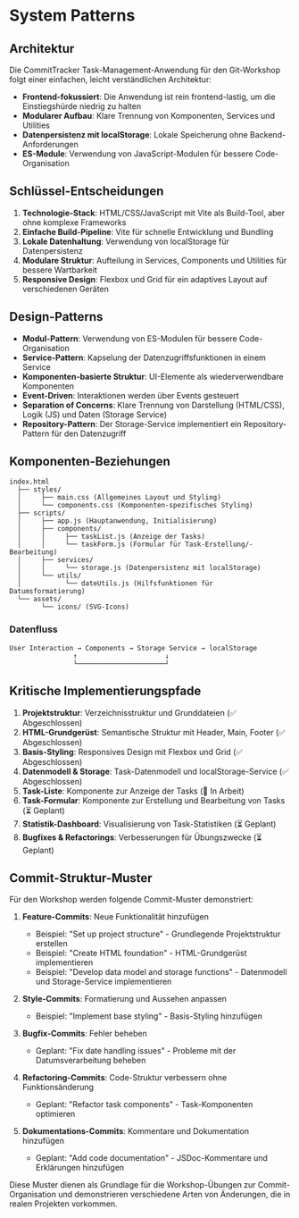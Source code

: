 # System Patterns

## Architektur
Die CommitTracker Task-Management-Anwendung für den Git-Workshop folgt einer einfachen, leicht verständlichen Architektur:

- **Frontend-fokussiert**: Die Anwendung ist rein frontend-lastig, um die Einstiegshürde niedrig zu halten
- **Modularer Aufbau**: Klare Trennung von Komponenten, Services und Utilities
- **Datenpersistenz mit localStorage**: Lokale Speicherung ohne Backend-Anforderungen
- **ES-Module**: Verwendung von JavaScript-Modulen für bessere Code-Organisation

## Schlüssel-Entscheidungen
1. **Technologie-Stack**: HTML/CSS/JavaScript mit Vite als Build-Tool, aber ohne komplexe Frameworks
2. **Einfache Build-Pipeline**: Vite für schnelle Entwicklung und Bundling
3. **Lokale Datenhaltung**: Verwendung von localStorage für Datenpersistenz
4. **Modulare Struktur**: Aufteilung in Services, Components und Utilities für bessere Wartbarkeit
5. **Responsive Design**: Flexbox und Grid für ein adaptives Layout auf verschiedenen Geräten

## Design-Patterns
- **Modul-Pattern**: Verwendung von ES-Modulen für bessere Code-Organisation
- **Service-Pattern**: Kapselung der Datenzugriffsfunktionen in einem Service
- **Komponenten-basierte Struktur**: UI-Elemente als wiederverwendbare Komponenten
- **Event-Driven**: Interaktionen werden über Events gesteuert
- **Separation of Concerns**: Klare Trennung von Darstellung (HTML/CSS), Logik (JS) und Daten (Storage Service)
- **Repository-Pattern**: Der Storage-Service implementiert ein Repository-Pattern für den Datenzugriff

## Komponenten-Beziehungen
```
index.html
  ├── styles/
  │     ├── main.css (Allgemeines Layout und Styling)
  │     └── components.css (Komponenten-spezifisches Styling)
  ├── scripts/
  │     ├── app.js (Hauptanwendung, Initialisierung)
  │     ├── components/
  │     │     ├── taskList.js (Anzeige der Tasks)
  │     │     └── taskForm.js (Formular für Task-Erstellung/-Bearbeitung)
  │     ├── services/
  │     │     └── storage.js (Datenpersistenz mit localStorage)
  │     └── utils/
  │           └── dateUtils.js (Hilfsfunktionen für Datumsformatierung)
  └── assets/
        └── icons/ (SVG-Icons)
```

### Datenfluss
```
User Interaction → Components → Storage Service → localStorage
                ↑                      ↓
                └──────────────────────┘
```

## Kritische Implementierungspfade
1. **Projektstruktur**: Verzeichnisstruktur und Grunddateien (✅ Abgeschlossen)
2. **HTML-Grundgerüst**: Semantische Struktur mit Header, Main, Footer (✅ Abgeschlossen)
3. **Basis-Styling**: Responsives Design mit Flexbox und Grid (✅ Abgeschlossen)
4. **Datenmodell & Storage**: Task-Datenmodell und localStorage-Service (✅ Abgeschlossen)
5. **Task-Liste**: Komponente zur Anzeige der Tasks (🔄 In Arbeit)
6. **Task-Formular**: Komponente zur Erstellung und Bearbeitung von Tasks (⏳ Geplant)
7. **Statistik-Dashboard**: Visualisierung von Task-Statistiken (⏳ Geplant)
8. **Bugfixes & Refactorings**: Verbesserungen für Übungszwecke (⏳ Geplant)

## Commit-Struktur-Muster
Für den Workshop werden folgende Commit-Muster demonstriert:

1. **Feature-Commits**: Neue Funktionalität hinzufügen
   - Beispiel: "Set up project structure" - Grundlegende Projektstruktur erstellen
   - Beispiel: "Create HTML foundation" - HTML-Grundgerüst implementieren
   - Beispiel: "Develop data model and storage functions" - Datenmodell und Storage-Service implementieren

2. **Style-Commits**: Formatierung und Aussehen anpassen
   - Beispiel: "Implement base styling" - Basis-Styling hinzufügen

3. **Bugfix-Commits**: Fehler beheben
   - Geplant: "Fix date handling issues" - Probleme mit der Datumsverarbeitung beheben

4. **Refactoring-Commits**: Code-Struktur verbessern ohne Funktionsänderung
   - Geplant: "Refactor task components" - Task-Komponenten optimieren

5. **Dokumentations-Commits**: Kommentare und Dokumentation hinzufügen
   - Geplant: "Add code documentation" - JSDoc-Kommentare und Erklärungen hinzufügen

Diese Muster dienen als Grundlage für die Workshop-Übungen zur Commit-Organisation und demonstrieren verschiedene Arten von Änderungen, die in realen Projekten vorkommen.

